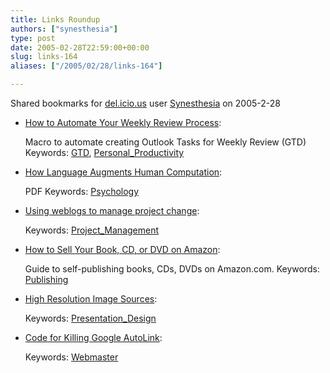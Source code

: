 ```yaml
---
title: Links Roundup
authors: ["synesthesia"]
type: post
date: 2005-02-28T22:59:00+00:00
slug: links-164 
aliases: ["/2005/02/28/links-164"]

---
```

Shared bookmarks for [del.icio.us][1] user  [Synesthesia][2] on 2005-2-28

  * [How to Automate Your Weekly Review Process][3]:
  
    Macro to automate creating Outlook Tasks for Weekly Review (GTD) Keywords: [GTD][4], [Personal_Productivity][5]
  * [How Language Augments Human Computation][6]:
  
    PDF Keywords: [Psychology][7]
  * [Using weblogs to manage project change][8]:
   
    Keywords: [Project_Management][9]
  * [How to Sell Your Book, CD, or DVD on Amazon][10]:
  
    Guide to self-publishing books, CDs, DVDs on Amazon.com. Keywords: [Publishing][11]
  * [High Resolution Image Sources][12]:
   
    Keywords: [Presentation_Design][13]
  * [Code for Killing Google AutoLink][14]:
   
    Keywords: [Webmaster][15]

 [1]: https://del.icio.us/
 [2]: https://del.icio.us/synesthesia
 [3]: https://michaelhyatt.blogs.com/workingsmart/2004/06/how_to_automate.html "https://michaelhyatt.blogs.com/workingsmart/2004/06/how_to_automate.html"
 [4]: https://del.icio.us/synesthesia/GTD
 [5]: https://del.icio.us/synesthesia/Personal_Productivity
 [6]: https://www.cogs.indiana.edu/andy/magic.pdf "https://www.cogs.indiana.edu/andy/magic.pdf"
 [7]: https://del.icio.us/synesthesia/Psychology
 [8]: https://www.infosential.com/archives/2005/02/using-weblogs-to-manage-project-change.php "https://www.infosential.com/archives/2005/02/using-weblogs-to-manage-project-change.php"
 [9]: https://del.icio.us/synesthesia/Project_Management
 [10]: https://www.kk.org/cooltools/archives/000668.php "https://www.kk.org/cooltools/archives/000668.php"
 [11]: https://del.icio.us/synesthesia/Publishing
 [12]: https://www.projectified.com/2005/02/beyond_bullet_p.html "https://www.projectified.com/2005/02/beyond_bullet_p.html"
 [13]: https://del.icio.us/synesthesia/Presentation_Design
 [14]: https://www.threadwatch.org/node/1562 "https://www.threadwatch.org/node/1562"
 [15]: https://del.icio.us/synesthesia/Webmaster